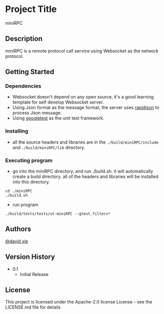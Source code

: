 # Project Title

miniRPC

## Description

miniRPC is a remote protocol call service using Websocket as the network protocol.


## Getting Started

### Dependencies

* Websocket doesn't depend on any open source, it's a good learning template for self develop Websocket server.
* Using Json format as the message format, the server uses [rapidjson](https://github.com/miloyip/rapidjson/)  to process Json message.
* Using [googletest](https://code.google.com/p/googletest/) as the unit test framework.

### Installing

* all the source headers and libraries are in the `./build/miniRPC/include` and `./build/miniRPC/lib` directory.

### Executing program

* go into the miniRPC directory, and run ./build.sh. it will automatically create a build directory.
  all of the headers and libraries will be installed into this directory.

```
cd ./miniRPC
./build.sh
```

* run program
```
./build/tests/tests/ut-miniRPC --gtest_filter=*
```

## Authors

[@david xie](www.linkedin.com/in/wei-xie-make-possible)


## Version History
* 0.1
    * Initial Release

## License

This project is licensed under the Apache-2.0 license License - see the LICENSE.md file for details